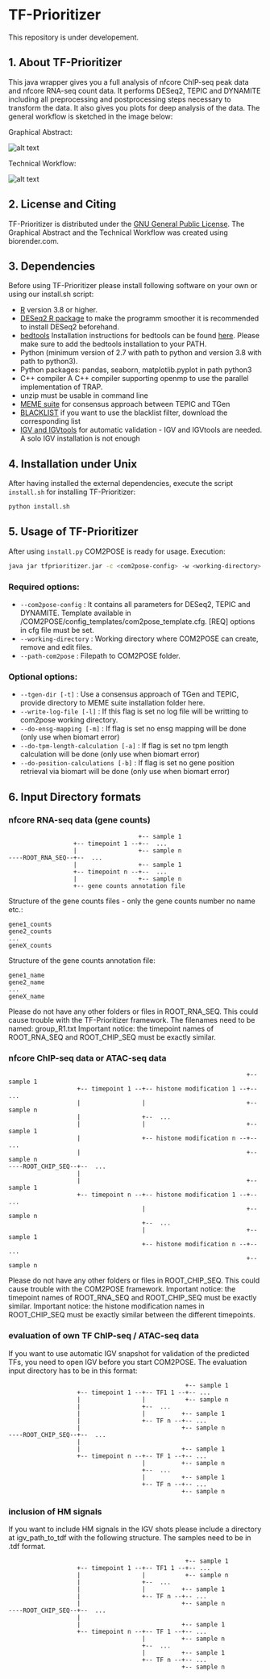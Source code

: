 # TF-Prioritizer

This repository is under developement.

## 1. About TF-Prioritizer


This java wrapper gives you a full analysis of nfcore ChIP-seq peak data and nfcore RNA-seq count data. It performs DESeq2, TEPIC and DYNAMITE including all  preprocessing and postprocessing steps necessary to transform the data. It also gives you plots for deep analysis of the data. The general workflow is sketched in the image below:

Graphical Abstract:

![alt text](https://github.com/biomedbigdata/COM2POSE/blob/master/TF_Prioritizer_graphical_abstract.png)


Technical Workflow:

![alt text](https://github.com/biomedbigdata/COM2POSE/blob/master/COM2POSE_framework.png)

## 2. License and Citing

TF-Prioritizer is distributed under the [GNU General Public License](https://www.gnu.org/licenses/gpl-3.0.en.html).
The Graphical Abstract and the Technical Workflow was created using biorender.com.

## 3. Dependencies

Before using TF-Prioritizer please install following software on your own or using our install.sh script:

- [R](https://cran.r-project.org/bin/windows/base/) version 3.8 or higher.
- [DESeq2 R package](http://bioconductor.org/packages/release/bioc/html/DESeq2.html) to make the programm smoother it is recommended to install DESeq2 beforehand.
- [bedtools](https://github.com/arq5x/bedtools2) Installation instructions for bedtools can be found [here](https://bedtools.readthedocs.io/en/latest/content/installation.html). Please make sure to add the bedtools installation to your PATH.
- Python (minimum version of 2.7 with path to python and version 3.8 with path to python3).
- Python packages: pandas, seaborn, matplotlib.pyplot in path python3
- C++ compiler A C++ compiler supporting openmp to use the parallel implementation of TRAP.
- unzip must be usable in command line
- [MEME suite](http://meme-suite.org/doc/download.html) for consensus approach between TEPIC and TGen
- [BLACKLIST](https://github.com/Boyle-Lab/Blacklist/tree/master/lists) if you want to use the blacklist filter, download the corresponding list
- [IGV and IGVtools](http://software.broadinstitute.org/software/igv/download) for automatic validation - IGV and IGVtools are needed. A solo IGV installation is not enough

## 4. Installation under Unix

After having installed the external dependencies, execute the script `install.sh` for installing TF-Prioritizer:

```sh
python install.sh
```
## 5. Usage of TF-Prioritizer

After using `install.py` COM2POSE is ready for usage. 
Execution:
```sh
java jar tfprioritizer.jar -c <com2pose-config> -w <working-directory> -p <path-com2pose> [-t <tgen-dir>] [-l] [-m] [-a] [-b]
```

### Required options: 
- `--com2pose-config` : It contains all parameters for DESeq2, TEPIC and DYNAMITE. Template available in /COM2POSE/config_templates/com2pose_template.cfg. [REQ] options in cfg file must be set.
- `--working-directory` : Working directory where COM2POSE can create, remove and edit files.
- `--path-com2pose` : Filepath to COM2POSE folder.

### Optional options: 
- `--tgen-dir [-t]` : Use a consensus approach of TGen and TEPIC, provide directory to MEME suite installation folder here.
- `--write-log-file [-l]` : If this flag is set no log file will be writting to com2pose working directory.
- `--do-ensg-mapping [-m]` : If flag is set no ensg mapping will be done (only use when biomart error)
- `--do-tpm-length-calculation [-a]` : If flag is set no tpm length calculation will be done (only use when biomart error)
- `--do-position-calculations [-b]` : If flag is set no gene position retrieval via biomart will be done (only use when biomart error)

## 6. Input Directory formats

### nfcore RNA-seq data (gene counts)
```
                                    +-- sample 1
                  +-- timepoint 1 --+--  ...
                  |                 +-- sample n
----ROOT_RNA_SEQ--+--  ...
                  |                 +-- sample 1
                  +-- timepoint n --+--  ...
                  |                 +-- sample n
                  +-- gene counts annotation file
```

Structure of the gene counts files - only the gene counts number no name etc.:
```
gene1_counts
gene2_counts
...
geneX_counts
```

Structure of the gene counts annotation file:
```
gene1_name
gene2_name
...
geneX_name
```

Please do not have any other folders or files in ROOT_RNA_SEQ. This could cause trouble with the TF-Prioritizer framework.
The filenames need to be named: group_R1.txt
Important notice: the timepoint names of ROOT_RNA_SEQ and ROOT_CHIP_SEQ must be exactly similar. 

### nfcore ChIP-seq data or ATAC-seq data
```
                                                                  +-- sample 1
                   +-- timepoint 1 --+-- histone modification 1 --+-- ...
                   |                 |                            +-- sample n
                   |                 +--  ...
                   |                 |                            +-- sample 1
                   |                 +-- histone modification n --+-- ...
                   |                                              +-- sample n
----ROOT_CHIP_SEQ--+--  ...
                   |
                   |                                              +-- sample 1
                   +-- timepoint n --+-- histone modification 1 --+-- ...
                                     |                            +-- sample n
                                     +--  ...
                                     |                            +-- sample 1
                                     +-- histone modification n --+-- ...
                                                                  +-- sample n
```
Please do not have any other folders or files in ROOT_CHIP_SEQ. This could cause trouble with the COM2POSE framework.
Important notice: the timepoint names of ROOT_RNA_SEQ and ROOT_CHIP_SEQ must be exactly similar. 
Important notice: the histone modification names in ROOT_CHIP_SEQ must be exactly similar between the different timepoints.

### evaluation of own TF ChIP-seq / ATAC-seq data

If you want to use automatic IGV snapshot for validation of the predicted TFs, you need to open IGV before you start COM2POSE.
The evaluation input directory has to be in this format:
```
                                                 +-- sample 1
                   +-- timepoint 1 --+-- TF1 1 --+-- ...
                   |                 |           +-- sample n
                   |                 +--  ...
                   |                 |          +-- sample 1
                   |                 +-- TF n --+-- ...
                   |                            +-- sample n
----ROOT_CHIP_SEQ--+--  ...
                   |
                   |                            +-- sample 1
                   +-- timepoint n --+-- TF 1 --+-- ...
                                     |          +-- sample n
                                     +--  ...
                                     |          +-- sample 1
                                     +-- TF n --+-- ...
                                                +-- sample n
```

### inclusion of HM signals

If you want to include HM signals in the IGV shots please include a directory at igv_path_to_tdf with the following 
structure. The samples need to be in .tdf format.

```
                                                 +-- sample 1
                   +-- timepoint 1 --+-- TF1 1 --+-- ...
                   |                 |           +-- sample n
                   |                 +--  ...
                   |                 |          +-- sample 1
                   |                 +-- TF n --+-- ...
                   |                            +-- sample n
----ROOT_CHIP_SEQ--+--  ...
                   |
                   |                            +-- sample 1
                   +-- timepoint n --+-- TF 1 --+-- ...
                                     |          +-- sample n
                                     +--  ...
                                     |          +-- sample 1
                                     +-- TF n --+-- ...
                                                +-- sample n
```

